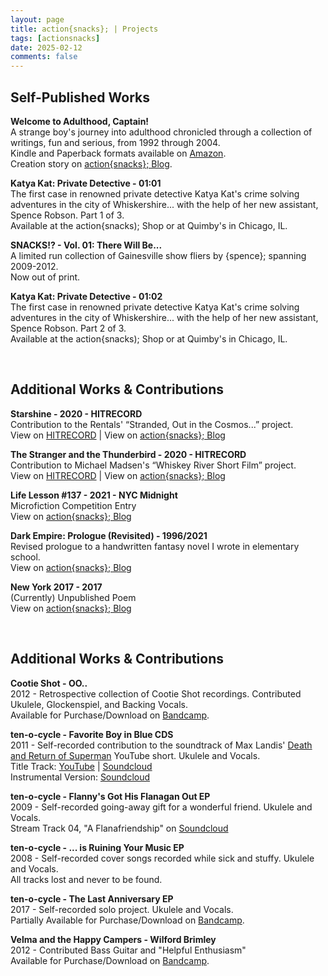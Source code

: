 ```yaml
---
layout: page
title: action{snacks}; | Projects
tags: [actionsnacks]
date: 2025-02-12
comments: false
---
```


<h2>Self-Published Works</h2>
<p><b>Welcome to Adulthood, Captain!</b>
<br>A strange boy's journey into adulthood chronicled through a collection of writings, fun and serious, from 1992 through 2004.
<br>Kindle and Paperback formats available on <a href="https://www.amazon.com/Welcome-Adulthood-Captain-Collected-Writings/dp/B084FHKXX1">Amazon</a>.
<br>Creation story on <a href="https://blog.actionsnacks.net/well-welcome-to-adulthood-captain">action{snacks}; Blog</a>.</p>

<p><b>Katya Kat: Private Detective - 01:01</b>
<br>The first case in renowned private detective Katya Kat's crime solving adventures in the city of Whiskershire... with the help of her new assistant, Spence Robson. Part 1 of 3.
<br>Available at the action{snacks); Shop or at Quimby's in Chicago, IL.</p>

<p><b>SNACKS!? - Vol. 01: There Will Be...</b>
<br>A limited run collection of Gainesville show fliers by {spence}; spanning 2009-2012.
<br>Now out of print.</p>

<p><b>Katya Kat: Private Detective - 01:02</b>
<br>The first case in renowned private detective Katya Kat's crime solving adventures in the city of Whiskershire... with the help of her new assistant, Spence Robson. Part 2 of 3.
<br>Available at the action{snacks); Shop or at Quimby's in Chicago, IL.</p>
<br>

<h2>Additional Works & Contributions</h2>
<p><b>Starshine - 2020 - HITRECORD</b>
<br>Contribution to the Rentals' “Stranded, Out in the Cosmos...” project.
<br>View on <a href="https://hitrecord.org/projects/4436089">HITRECORD</a>  |  View on <a href="https://blog.actionsnacks.net/well-welcome-to-adulthood-captain">action{snacks}; Blog</a></p>

<p><b>The Stranger and the Thunderbird - 2020 - HITRECORD</b>
<br>Contribution to Michael Madsen's “Whiskey River Short Film” project.
<br>View on <a href="https://hitrecord.org/projects/4436089">HITRECORD</a>  |  View on <a href="https://blog.actionsnacks.net/well-welcome-to-adulthood-captain">action{snacks}; Blog</a></p>

<p><b>Life Lesson #137 - 2021 - NYC Midnight</b>
<br>Microfiction Competition Entry
<br>View on <a href="https://blog.actionsnacks.net/well-welcome-to-adulthood-captain">action{snacks}; Blog</a></p>

<p><b>Dark Empire: Prologue (Revisited) - 1996/2021</b>
<br>Revised prologue to a handwritten fantasy novel I wrote in elementary school.
<br>View on <a href="https://blog.actionsnacks.net/well-welcome-to-adulthood-captain">action{snacks}; Blog</a></p>

<p><b>New York 2017 - 2017</b>
<br>(Currently) Unpublished Poem
<br>View on <a href="https://blog.actionsnacks.net/well-welcome-to-adulthood-captain">action{snacks}; Blog</a></p>
<br>

<h2>Additional Works & Contributions</h2>
<p><b>Cootie Shot - OO..</b>
<br>2012 - Retrospective collection of Cootie Shot recordings. Contributed Ukulele, Glockenspiel, and Backing Vocals.
<br>Available for Purchase/Download on <a href="https://cootieshot.bandcamp.com/album/oo">Bandcamp</a>.</p>

<p><b>ten-o-cycle - Favorite Boy in Blue CDS</b>
<br>2011 - Self-recorded contribution to the soundtrack of  Max Landis' <a href="https://youtu.be/0PlwDbSYicM?si=6g-ToK4HTVzz1O7g">Death and Return of Superman</a> YouTube short. Ukulele and Vocals.
<br>Title Track: <a href="https://youtu.be/7vpqD1-etEg?si=tU8oXAmctRBNd3Ob">YouTube</a> | <a href="https://soundcloud.com/tenocycle/favorite-boy-in-blue">Soundcloud</a>
<br>Instrumental Version: <a href="https://soundcloud.com/tenocycle/favorite-boy-in-blue-instrumental">Soundcloud</a></p>

<p><b>ten-o-cycle - Flanny's Got His Flanagan Out EP</b>
<br>2009 - Self-recorded going-away gift for a wonderful friend. Ukulele and Vocals.
<br>Stream Track 04, "A Flanafriendship" on <a href="https://soundcloud.com/tenocycle/a-flanafriendship">Soundcloud</a></p>

<p><b>ten-o-cycle - ... is Ruining Your Music EP</b>
<br>2008 - Self-recorded cover songs recorded while sick and stuffy. Ukulele and Vocals.
<br>All tracks lost and never to be found.</p>

<p><b>ten-o-cycle - The Last Anniversary EP</b>
<br>2017 - Self-recorded solo project. Ukulele and Vocals.
<br>Partially Available for Purchase/Download on <a href="https://tenocycle.bandcamp.com/album/the-last-anniversary">Bandcamp</a>.</p>

<p><b>Velma and the Happy Campers - Wilford Brimley</b>
<br>2012 - Contributed Bass Guitar and "Helpful Enthusiasm"
<br>Available for Purchase/Download on <a href="https://velmaandthehappycampers.bandcamp.com/album/wilford-brimley">Bandcamp</a>.</p>
